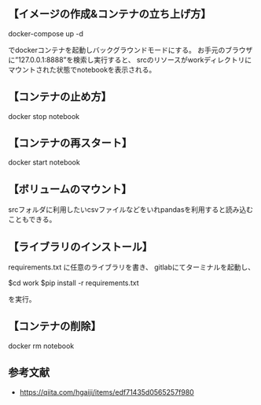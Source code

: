 ## 【イメージの作成&コンテナの立ち上げ方】
docker-compose up -d

でdockerコンテナを起動しバックグラウンドモードにする。
お手元のブラウザに”127.0.0.1:8888”を検索し実行すると、
srcのリソースがworkディレクトリにマウントされた状態でnotebookを表示される。

## 【コンテナの止め方】
docker stop notebook


## 【コンテナの再スタート】
docker start notebook

## 【ボリュームのマウント】
srcフォルダに利用したいcsvファイルなどをいれpandasを利用すると読み込むこともできる。

## 【ライブラリのインストール】
requirements.txt に任意のライブラリを書き、
gitlabにてターミナルを起動し、

$cd work
$pip install -r requirements.txt 

を実行。

## 【コンテナの削除】
docker rm notebook

## 参考文献
- https://qiita.com/hgaiji/items/edf71435d0565257f980

